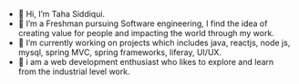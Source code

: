 - 👋 Hi, I’m Taha Siddiqui.
- 👀 I’m a Freshman pursuing Software engineering, I find the idea of creating value for people and impacting the world through my work.
- 🌱 I’m currently working on projects which includes java, reactjs, node js, mysql, spring MVC, spring frameworks, liferay, UI/UX.
- 🍁 i am a web development enthusiast who likes to explore and learn from the industrial level work.


<!---
tahasiddiquiii/tahasiddiquiii is a ✨ special ✨ repository because its `README.md` (this file) appears on your GitHub profile.
You can click the Preview link to take a look at your changes.
--->
